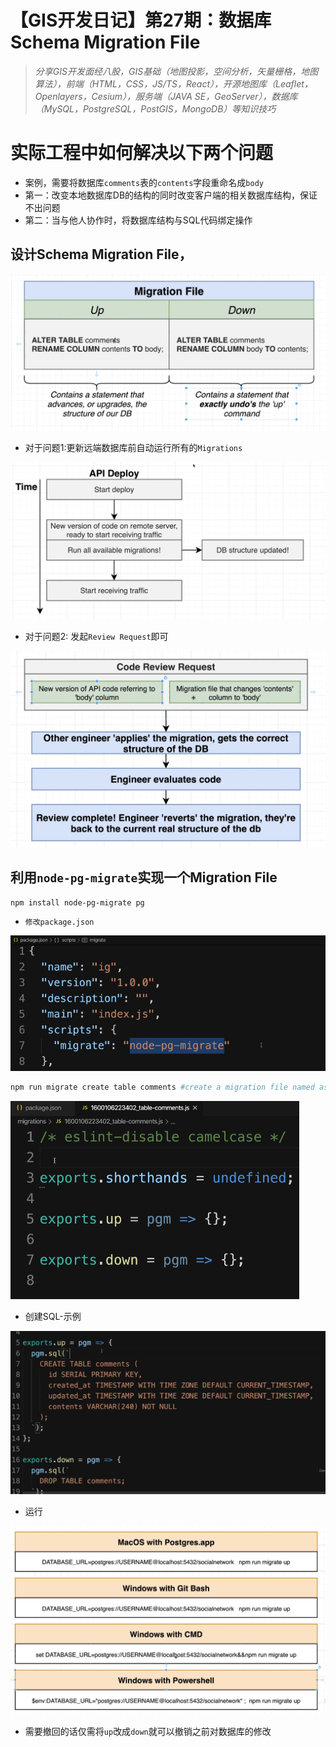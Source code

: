 # 【GIS开发日记】第27期：数据库Schema Migration File

> *分享GIS开发面经八股，GIS基础（地图投影，空间分析，矢量栅格，地图算法），前端（HTML，CSS，JS/TS，React），开源地图库（Leaflet，Openlayers，Cesium），服务端（JAVA SE，GeoServer），数据库（MySQL，PostgreSQL，PostGIS，MongoDB）等知识技巧*
> 

# 实际工程中如何解决以下两个问题

- 案例，需要将数据库`comments`表的`contents`字段重命名成`body`
- 第一：改变本地数据库DB的结构的同时改变客户端的相关数据库结构，保证不出问题
- 第二：当与他人协作时，将数据库结构与SQL代码绑定操作

## 设计Schema Migration File，

![Untitled](%E3%80%90GIS%E5%BC%80%E5%8F%91%E6%97%A5%E8%AE%B0%E3%80%91%E7%AC%AC27%E6%9C%9F%EF%BC%9A%E6%95%B0%E6%8D%AE%E5%BA%93Schema%20Migration%20File%20c9d39eb16d9049c39fbb506bff14f9ff/Untitled.png)

- 对于问题1:更新远端数据库前自动运行所有的`Migrations`

![Untitled](%E3%80%90GIS%E5%BC%80%E5%8F%91%E6%97%A5%E8%AE%B0%E3%80%91%E7%AC%AC27%E6%9C%9F%EF%BC%9A%E6%95%B0%E6%8D%AE%E5%BA%93Schema%20Migration%20File%20c9d39eb16d9049c39fbb506bff14f9ff/Untitled%201.png)

- 对于问题2: 发起`Review Request`即可

![Untitled](%E3%80%90GIS%E5%BC%80%E5%8F%91%E6%97%A5%E8%AE%B0%E3%80%91%E7%AC%AC27%E6%9C%9F%EF%BC%9A%E6%95%B0%E6%8D%AE%E5%BA%93Schema%20Migration%20File%20c9d39eb16d9049c39fbb506bff14f9ff/Untitled%202.png)

## 利用`node-pg-migrate`实现一个Migration File

```bash
npm install node-pg-migrate pg
```

- `修改package.json`

![Untitled](%E3%80%90GIS%E5%BC%80%E5%8F%91%E6%97%A5%E8%AE%B0%E3%80%91%E7%AC%AC27%E6%9C%9F%EF%BC%9A%E6%95%B0%E6%8D%AE%E5%BA%93Schema%20Migration%20File%20c9d39eb16d9049c39fbb506bff14f9ff/Untitled%203.png)

```bash
npm run migrate create table comments #create a migration file named as table comments
```

![Untitled](%E3%80%90GIS%E5%BC%80%E5%8F%91%E6%97%A5%E8%AE%B0%E3%80%91%E7%AC%AC27%E6%9C%9F%EF%BC%9A%E6%95%B0%E6%8D%AE%E5%BA%93Schema%20Migration%20File%20c9d39eb16d9049c39fbb506bff14f9ff/Untitled%204.png)

- 创建SQL-示例

![Untitled](%E3%80%90GIS%E5%BC%80%E5%8F%91%E6%97%A5%E8%AE%B0%E3%80%91%E7%AC%AC27%E6%9C%9F%EF%BC%9A%E6%95%B0%E6%8D%AE%E5%BA%93Schema%20Migration%20File%20c9d39eb16d9049c39fbb506bff14f9ff/Untitled%205.png)

- 运行

![Untitled](%E3%80%90GIS%E5%BC%80%E5%8F%91%E6%97%A5%E8%AE%B0%E3%80%91%E7%AC%AC27%E6%9C%9F%EF%BC%9A%E6%95%B0%E6%8D%AE%E5%BA%93Schema%20Migration%20File%20c9d39eb16d9049c39fbb506bff14f9ff/Untitled%206.png)

- 需要撤回的话仅需将`up`改成`down`就可以撤销之前对数据库的修改